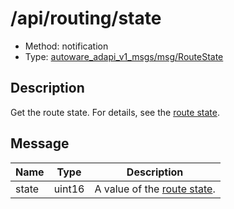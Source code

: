 <!-- This file is generated by a tool. Do not edit directly. -->

# /api/routing/state

- Method: notification
- Type: [autoware_adapi_v1_msgs/msg/RouteState](../../../types/autoware_adapi_v1_msgs/msg/route_state.md)

## Description

Get the route state. For details, see the [route state](./index.md).

## Message

| Name  | Type   | Description                               |
| ----- | ------ | ----------------------------------------- |
| state | uint16 | A value of the [route state](./index.md). |
